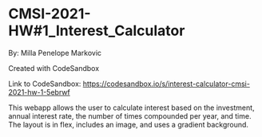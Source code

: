 # CMSI-2021-HW#1_Interest_Calculator

By:  Milla Penelope Markovic

Created with CodeSandbox

Link to CodeSandbox:  https://codesandbox.io/s/interest-calculator-cmsi-2021-hw-1-5ebrwf

This webapp allows the user to calculate interest based on the investment, annual interest rate, the number of times compounded per year, and time.  The layout is in flex, includes an image, and uses a gradient background.
